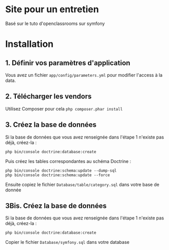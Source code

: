 # Site pour un entretien
Basé sur le tuto d'openclassrooms sur symfony
### 

# Installation

## 1. Définir vos paramètres d'application
Vous avez un fichier `app/config/parameters.yml` pour modifier l'access à la data.

## 2. Télécharger les vendors
Utilisez Composer pour cela
`php composer.phar install`

## 3. Créez la base de données
Si la base de données que vous avez renseignée dans l'étape 1 n'existe pas déjà, créez-la :

    php bin/console doctrine:database:create

Puis créez les tables correspondantes au schéma Doctrine :

    php bin/console doctrine:schema:update --dump-sql
    php bin/console doctrine:schema:update --force

Ensuite copiez le fichier `Database/table/category.sql` dans votre base de donnée
    
## 3Bis. Créez la base de données

Si la base de données que vous avez renseignée dans l'étape 1 n'existe pas déjà, créez-la :

    php bin/console doctrine:database:create

Copier le fichier `Database/symfony.sql` dans votre database

